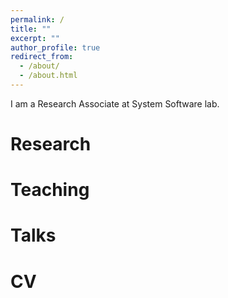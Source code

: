 ```yaml
---
permalink: /
title: ""
excerpt: ""
author_profile: true
redirect_from: 
  - /about/
  - /about.html
---
```


I am a Research Associate at System Software lab. 

Research
======

Teaching
======

Talks
======

CV
======
